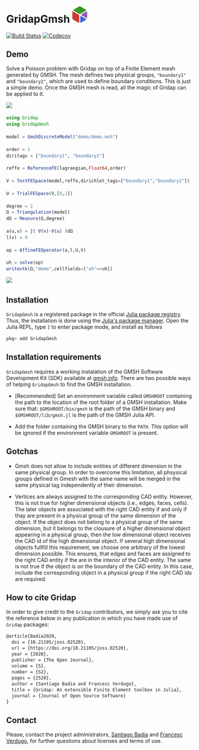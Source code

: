 # GridapGmsh <img src="https://github.com/gridap/Gridap.jl/blob/master/images/color-logo-only.png" width="40" title="Gridap logo">

[![Build Status](https://github.com/gridap/GridapGmsh.jl/workflows/CI/badge.svg?branch=master)](https://github.com/gridap/GridapGmsh.jl/actions?query=workflow%3ACI)
[![Codecov](https://codecov.io/gh/gridap/GridapGmsh.jl/branch/master/graph/badge.svg)](https://codecov.io/gh/gridap/GridapGmsh.jl)


## Demo

Solve a Poisson problem with Gridap on top of a Finite Element mesh generated by GMSH. The mesh defines two physical groups, `"boundary1"` and `"boundary2"`, which are used to define boundary conditions. This is just a simple demo. Once the GMSH mesh is read, all the magic of Gridap can be applied to it. 

![](demo/demo-gmsh.png)

```julia
using Gridap
using GridapGmsh

model = GmshDiscreteModel("demo/demo.msh")

order = 1
diritags = ["boundary1", "boundary2"]

reffe = ReferenceFE(lagrangian,Float64,order)

V = TestFESpace(model,reffe,dirichlet_tags=["boundary1","boundary2"])

U = TrialFESpace(V,[0,1])

degree = 2
Ω = Triangulation(model)
dΩ = Measure(Ω,degree)

a(u,v) = ∫( ∇(v)⋅∇(u) )dΩ
l(v) = 0

op = AffineFEOperator(a,l,U,V)

uh = solve(op)
writevtk(Ω,"demo",cellfields=["uh"=>uh])
```

![](demo/demo.png)


## Installation

`GridapGmsh` is a registered package in the official [Julia package registry](https://github.com/JuliaRegistries/General).  Thus, the installation is done using the [Julia's package manager](https://julialang.github.io/Pkg.jl/v1/). Open the Julia REPL, type `]` to enter package mode, and install as follows
```julia
pkg> add GridapGmsh
```
## Installation requirements

`GridapGmsh` requires a working instalation of the GMSH Software Development Kit (SDK) available at [gmsh.info](https://gmsh.info/). There are two possible ways of helping `GridapGmsh` to find the GMSH installation.

- [Recommended] Set an environment variable called `GMSHROOT` containing the path to the location of the root folder of a GMSH installation. Make sure that: `$GMSHROOT/bin/gmsh` is the path of the GMSH binary and `$GMSHROOT/lib/gmsh.jl` is the path of the GMSH Julia API.

- Add the folder containing the GMSH binary to the `PATH`. This option will be ignored if the environment variable `GMSHROOT` is present. 

## Gotchas

- Gmsh does not allow to include entities of different dimension in the same physical group. In order to overcome this limitation, all phsysical groups defined in Gmesh with the same name will be merged in the same physical tag independently of their dimension.

- Vertices are always assigned to the corresponding CAD entity. However, this is not true for higher dimensional objects (i.e., edges, faces, cells). The later objects are associated with the right CAD entity if and only if thay are present in a physical group of the same dimension of the object. If the object does not belong to a physical group of the same dimension, but it belongs to the clousure of a higher dimensional object appearing in a physical group, then the low dimensional object receives the CAD id of the high dimensional object. If several high dimensional objects fullfill this requirement, we choose one arbitrary of the lowest dimension possible. This ensures, that edges and faces are assigned to the right CAD entity if the are in the interior of the CAD entity. The same is not true if the object is on the boundary of the CAD entity. In this case, include the corresponding object in a physical group if the right CAD ids are required.

## How to cite Gridap

In order to give credit to the `Gridap` contributors, we simply ask you to cite the reference below in any publication in which you have made use of `Gridap` packages:

```
@article{Badia2020,
  doi = {10.21105/joss.02520},
  url = {https://doi.org/10.21105/joss.02520},
  year = {2020},
  publisher = {The Open Journal},
  volume = {5},
  number = {52},
  pages = {2520},
  author = {Santiago Badia and Francesc Verdugo},
  title = {Gridap: An extensible Finite Element toolbox in Julia},
  journal = {Journal of Open Source Software}
}
```

## Contact

Please, contact the project administrators, [Santiago Badia](mailto:santiago.badia@monash.edu) and [Francesc Verdugo](mailto:fverdugo@cimne.upc.edu), for further questions about licenses and terms of use.

